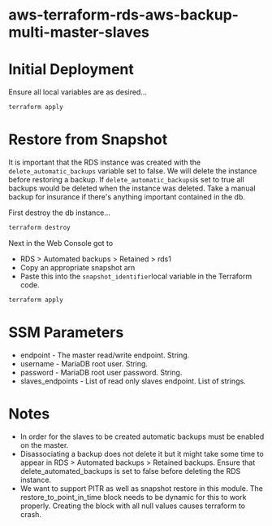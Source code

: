 # aws-terraform-rds-aws-backup-multi-master-slaves

# Initial Deployment

Ensure all local variables are as desired...

```bash
terraform apply
```

# Restore from Snapshot

It is important that the RDS instance was created with the `delete_automatic_backups` variable set to false. We will delete the instance before restoring a backup. If `delete_automatic_backups`is set to true all backups would be deleted when the instance was deleted. Take a manual backup for insurance if there's anything important contained in the db.

First destroy the db instance...

```bash
terraform destroy
```

Next in the Web Console got to

* RDS > Automated backups > Retained > rds1
* Copy an appropriate snapshot arn
* Paste this into the `snapshot_identifier`local variable in the Terraform code.

```bash
terraform apply
```

# SSM Parameters

* endpoint - The master read/write endpoint. String.
* username - MariaDB root user. String.
* password - MariaDB root user password. String.
* slaves_endpoints - List of read only slaves endpoint. List of strings.

# Notes

* In order for the slaves to be created automatic backups must be enabled on the master.
* Disassociating a backup does not delete it but it might take some time to appear in RDS > Automated backups > Retained backups. Ensure that delete_automated_backups is set to false before deleting the RDS instance.
* We want to support PITR as well as snapshot restore in this module. The restore_to_point_in_time block needs to be dynamic for this to work properly. Creating the block with all null values causes terraform to crash. 